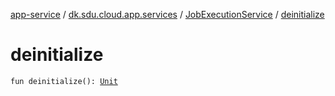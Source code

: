 [app-service](../../index.md) / [dk.sdu.cloud.app.services](../index.md) / [JobExecutionService](index.md) / [deinitialize](./deinitialize.md)

# deinitialize

`fun deinitialize(): `[`Unit`](https://kotlinlang.org/api/latest/jvm/stdlib/kotlin/-unit/index.html)
